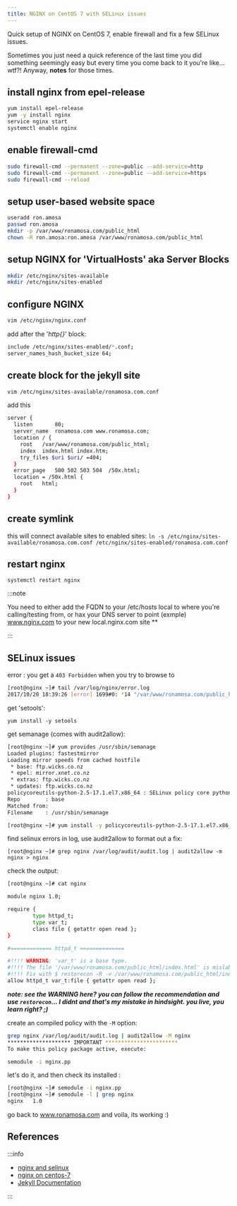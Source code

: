 ```yaml
---
title: NGINX on CentOS 7 with SELinux issues
---
```


Quick setup of NGINX on CentOS 7, enable firewall and fix a few SELinux issues.

Sometimes you just need a quick reference of the last time you did something seemingly easy but every time you come back to it you're like... wtf?! Anyway, **notes** for those times.

## install nginx from epel-release

```bash
yum install epel-release
yum -y install nginx
service nginx start
systemctl enable nginx
```

## enable firewall-cmd

```bash
sudo firewall-cmd --permanent --zone=public --add-service=http
sudo firewall-cmd --permanent --zone=public --add-service=https
sudo firewall-cmd --reload
```

## setup user-based website space

```bash
useradd ron.amosa
passwd ron.amosa
mkdir -p /var/www/ronamosa.com/public_html
chown -R ron.amosa:ron.amosa /var/www/ronamosa.com/public_html
```

## setup NGINX for 'VirtualHosts' aka Server Blocks

```bash
mkdir /etc/nginx/sites-available
mkdir /etc/nginx/sites-enabled
```

## configure NGINX

```bash
vim /etc/nginx/nginx.conf
```

add after the '_http{}_' block:

```bash
include /etc/nginx/sites-enabled/*.conf;
server_names_hash_bucket_size 64;
```

## create block for the jekyll site

```bash
vim /etc/nginx/sites-available/ronamosa.com.conf
```

add this

```bash
server {
  listen       80;
  server_name  ronamosa.com www.ronamosa.com;
  location / {
    root   /var/www/ronamosa.com/public_html;
    index  index.html index.htm;
    try_files $uri $uri/ =404;
  }    
  error_page   500 502 503 504  /50x.html;
  location = /50x.html {
    root   html;
  }
}
```

## create symlink

this will connect available sites to enabled sites:
`ln -s /etc/nginx/sites-available/ronamosa.com.conf /etc/nginx/sites-enabled/ronamosa.com.conf`

## restart nginx

`systemctl restart nginx`

:::note

You need to either add the FQDN to your /etc/hosts local to where you're calling/testing from, or hax your DNS server to point (exmple) www.nginx.com to your new local.nginx.com site **

:::

## SELinux issues

error : you get a `403 Forbidden` when you try to browse to

```bash
[root@nginx ~]# tail /var/log/nginx/error.log
2017/10/20 18:39:26 [error] 1699#0: *14 "/var/www/ronamosa.com/public_html/index.html" is forbidden (13: Permission denied), client: 172.16.45.15, server: ronamosa.com, request: "GET / HTTP/1.1", host: "www.ronamosa.com"
```

get 'setools':

`yum install -y setools`

get semanage (comes with audit2allow):

```bash
[root@nginx ~]# yum provides /usr/sbin/semanage
Loaded plugins: fastestmirror
Loading mirror speeds from cached hostfile
 * base: ftp.wicks.co.nz
 * epel: mirror.xnet.co.nz
 * extras: ftp.wicks.co.nz
 * updates: ftp.wicks.co.nz
policycoreutils-python-2.5-17.1.el7.x86_64 : SELinux policy core python utilities
Repo        : base
Matched from:
Filename    : /usr/sbin/semanage

[root@nginx ~]# yum install -y policycoreutils-python-2.5-17.1.el7.x86_64
```

find selinux errors in log, use audit2allow to format out a fix:

`[root@nginx ~]# grep nginx /var/log/audit/audit.log | audit2allow -m nginx > nginx`

check the output:

```bash
[root@nginx ~]# cat nginx

module nginx 1.0;

require {
        type httpd_t;
        type var_t;
        class file { getattr open read };
}

#============= httpd_t ==============

#!!!! WARNING: 'var_t' is a base type.
#!!!! The file '/var/www/ronamosa.com/public_html/index.html' is mislabeled on your system.
#!!!! Fix with $ restorecon -R -v /var/www/ronamosa.com/public_html/index.html
allow httpd_t var_t:file { getattr open read };
```

_**note: see the WARNING here? you can follow the recommendation and use `restorecon`... I didnt and that's my mistake in hindsight. you live, you learn right? ;)**_

create an compiled policy with the `-M` option:

```bash
grep nginx /var/log/audit/audit.log | audit2allow -M nginx
******************** IMPORTANT ***********************
To make this policy package active, execute:

semodule -i nginx.pp

```

let's do it, and then check its installed :

```bash
[root@nginx ~]# semodule -i nginx.pp
[root@nginx ~]# semodule -l | grep nginx
nginx   1.0
```

go back to www.ronamosa.com and voila, its working :)

## References

:::info

* [nginx and selinux](https://www.nginx.com/blog/nginx-se-linux-changes-upgrading-rhel-6-6/)
* [nginx on centos-7](https://www.godaddy.com/garage/tech/config/how-to-install-and-configure-nginx-on-centos-7/)
* [Jekyll Documentation](https://jekyllrb.com/docs/deployment-methods/)

:::
